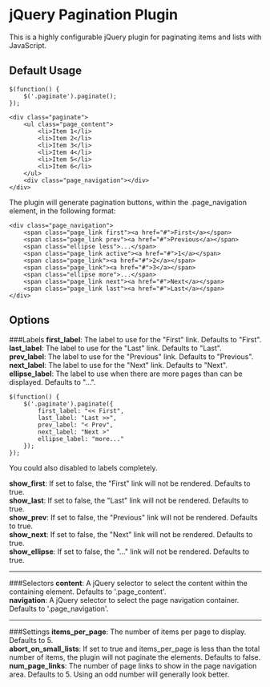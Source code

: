 jQuery Pagination Plugin
=====================
This is a highly configurable jQuery plugin for paginating items and lists with JavaScript.

Default Usage
-------------

	$(function() {
		$('.paginate').paginate();
	});
	
	<div class="paginate">
		<ul class="page_content">
			<li>Item 1</li>
			<li>Item 2</li>
			<li>Item 3</li>
			<li>Item 4</li>
			<li>Item 5</li>
			<li>Item 6</li>
		</ul>
		<div class="page_navigation"></div>
	</div>

The plugin will generate pagination buttons, within the .page_navigation element, in the following format:

	<div class="page_navigation">
		<span class="page_link first"><a href="#">First</a></span>
		<span class="page_link prev"><a href="#">Previous</a></span>
		<span class="ellipse less">...</span>
		<span class="page_link active"><a href="#">1</a></span>
		<span class="page_link"><a href="#">2</a></span>
		<span class="page_link"><a href="#">3</a></span>
		<span class="ellipse more">...</span>
		<span class="page_link next"><a href="#">Next</a></span>
		<span class="page_link last"><a href="#">Last</a></span>
	</div>

Options
-------

###Labels
**first_label**: The label to use for the "First" link. Defaults to "First".  
**last_label**: The label to use for the "Last" link. Defaults to "Last".  
**prev_label**: The label to use for the "Previous" link. Defaults to "Previous".  
**next_label**: The label to use for the "Next" link. Defaults to "Next".  
**ellipse_label**: The label to use when there are more pages than can be displayed. Defaults to "...".

	$(function() {
		$('.paginate').paginate({
			first_label: "<< First",
			last_label: "Last >>",
			prev_label: "< Prev",
			next_label: "Next >"
			ellipse_label: "more..."
		});
	});

You could also disabled to labels completely.

**show_first**: If set to false, the "First" link will not be rendered. Defaults to true.  
**show_last**: If set to false, the "Last" link will not be rendered. Defaults to true.  
**show_prev**: If set to false, the "Previous" link will not be rendered. Defaults to true.  
**show_next**: If set to false, the "Next" link will not be rendered. Defaults to true.  
**show_ellipse**: If set to false, the "..." link will not be rendered. Defaults to true.  

* * *
###Selectors
**content**: A jQuery selector to select the content within the containing element. Defaults to '.page_content'.   
**navigation**: A jQuery selector to select the page navigation container. Defaults to '.page_navigation'.
* * *
###Settings
**items_per_page**: The number of items per page to display. Defaults to 5.  
**abort_on_small_lists**: If set to true and items_per_page is less than the total number of items, the plugin will not paginate the elements. Defaults to false.  
**num_page_links**: The number of page links to show in the page navigation area. Defaults to 5. Using an odd number will generally look better.  